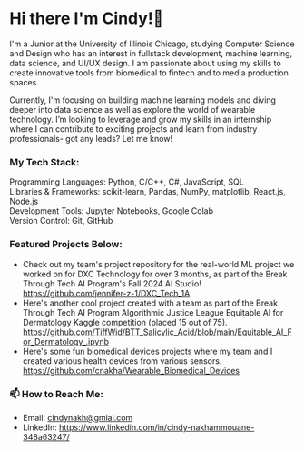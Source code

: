 # Hi there I'm Cindy!👋
I'm a Junior at the University of Illinois Chicago, studying Computer Science and Design who has an interest in fullstack development, machine learning, data science, and UI/UX design. I am passionate about using my skills to create innovative tools from biomedical to fintech and to media production spaces. 

Currently, I'm focusing on building machine learning models and diving deeper into data science as well as explore the world of wearable technology. I’m looking to leverage and grow my skills in an internship where I can contribute to exciting projects and learn from industry professionals- got any leads? Let me know!

### My Tech Stack:
Programming Languages: Python, C/C++, C#, JavaScript, SQL <br/>
Libraries & Frameworks: scikit-learn, Pandas, NumPy, matplotlib, React.js, Node.js <br/>
Development Tools: Jupyter Notebooks, Google Colab <br/>
Version Control: Git, GitHub

### Featured Projects Below:
+ Check out my team's project repository for the real-world ML project we worked on for DXC Technology for over 3 months, as part of the Break Through Tech AI Program's Fall 2024 AI Studio! https://github.com/jennifer-z-1/DXC_Tech_1A
+ Here's another cool project created with a team as part of the Break Through Tech AI Program Algorithmic Justice League Equitable AI for Dermatology Kaggle competition (placed 15 out of 75). https://github.com/TiffWid/BTT_Salicylic_Acid/blob/main/Equitable_AI_For_Dermatology_.ipynb
+ Here's some fun biomedical devices projects where my team and I created various health devices from various sensors. https://github.com/cnakha/Wearable_Biomedical_Devices

### 📫 How to Reach Me:
+ Email: cindynakh@gmial.com
+ LinkedIn: https://www.linkedin.com/in/cindy-nakhammouane-348a63247/
<!--
**cnakha/cnakha** is a ✨ _special_ ✨ repository because its `README.md` (this file) appears on your GitHub profile.

Here are some ideas to get you started:

- 🔭 I’m currently working on ...
- 🌱 I’m currently learning ...
- 👯 I’m looking to collaborate on ...
- 🤔 I’m looking for help with ...
- 💬 Ask me about ...
- 📫 How to reach me: ...
- 😄 Pronouns: ...
- ⚡ Fun fact: ...
-->
